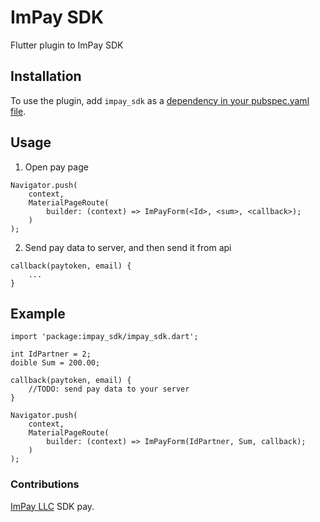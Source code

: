 # ImPay SDK

Flutter plugin to ImPay SDK

## Installation

To use the plugin, add `impay_sdk` as a
[dependency in your pubspec.yaml file](https://flutter.io/platform-plugins/).

## Usage

1. Open pay page

```
Navigator.push(
    context,
    MaterialPageRoute(
        builder: (context) => ImPayForm(<Id>, <sum>, <callback>);
    )
);

```

2. Send pay data to server, and then send it from api 

```
callback(paytoken, email) {
    ...
}

```

## Example

```
import 'package:impay_sdk/impay_sdk.dart'; 

int IdPartner = 2;
doible Sum = 200.00;

callback(paytoken, email) {
    //TODO: send pay data to your server
}

Navigator.push(
    context,
    MaterialPageRoute(
        builder: (context) => ImPayForm(IdPartner, Sum, callback);
    )
);

```

### Contributions
[ImPay LLC](https://github.com/impayru) SDK pay.